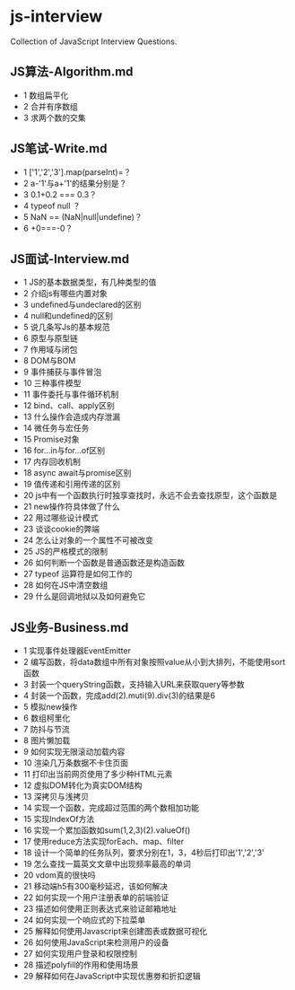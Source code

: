 # js-interview
Collection of JavaScript Interview Questions.
## JS算法-Algorithm.md

- 1 数组扁平化
- 2 合并有序数组
- 3 求两个数的交集

## JS笔试-Write.md
- 1 ['1','2','3'].map(parseInt)=？
- 2 a-'1'与a+'1'的结果分别是？
- 3 0.1+0.2 === 0.3？
- 4 typeof null ？
- 5 NaN == (NaN|null|undefine)？
- 6 +0===-0？
## JS面试-Interview.md
- 1 JS的基本数据类型，有几种类型的值
- 2 介绍js有哪些内置对象
- 3 undefined与undeclared的区别
- 4 null和undefined的区别
- 5 说几条写Js的基本规范
- 6 原型与原型链
- 7 作用域与闭包
- 8 DOM与BOM
- 9 事件捕获与事件冒泡
- 10 三种事件模型
- 11 事件委托与事件循环机制
- 12 bind、call、apply区别
- 13 什么操作会造成内存泄漏
- 14 微任务与宏任务
- 15 Promise对象
- 16 for...in与for...of区别
- 17 内存回收机制
- 18 async await与promise区别
- 19 值传递和引用传递的区别
- 20 js中有一个函数执行时独享查找时，永远不会去查找原型，这个函数是
- 21 new操作符具体做了什么
- 22 用过哪些设计模式
- 23 谈谈cookie的弊端
- 24 怎么让对象的一个属性不可被改变
- 25 JS的严格模式的限制
- 26 如何判断一个函数是普通函数还是构造函数
- 27 typeof 运算符是如何工作的
- 28 如何在JS中清空数组
- 29 什么是回调地狱以及如何避免它
## JS业务-Business.md
- 1 实现事件处理器EventEmitter
- 2 编写函数，将data数组中所有对象按照value从小到大排列，不能使用sort函数
- 3 封装一个queryString函数，支持输入URL来获取query等参数
- 4 封装一个函数，完成add(2).muti(9).div(3)的结果是6
- 5 模拟new操作
- 6 数组柯里化
- 7 防抖与节流
- 8 图片懒加载
- 9 如何实现无限滚动加载内容
- 10 渲染几万条数据不卡住页面
- 11 打印出当前网页使用了多少种HTML元素
- 12 虚拟DOM转化为真实DOM结构
- 13 深拷贝与浅拷贝
- 14 实现一个函数，完成超过范围的两个数相加功能
- 15 实现IndexOf方法
- 16 实现一个累加函数如sum(1,2,3)(2).valueOf()
- 17 使用reduce方法实现forEach、map、filter
- 18 设计一个简单的任务队列，要求分别在1，3，4秒后打印出'1','2','3'
- 19 怎么查找一篇英文文章中出现频率最高的单词
- 20 vdom真的很快吗
- 21 移动端h5有300毫秒延迟，该如何解决
- 22 如何实现一个用户注册表单的前端验证
- 23 描述如何使用正则表达式来验证邮箱地址
- 24 如何实现一个响应式的下拉菜单
- 25 解释如何使用Javascript来创建图表或数据可视化
- 26 如何使用JavaScript来检测用户的设备
- 27 如何实现用户登录和权限控制
- 28 描述polyfill的作用和使用场景
- 29 解释如何在JavaScript中实现优惠劵和折扣逻辑